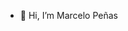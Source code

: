- 👋 Hi, I’m Marcelo Peñas

<!---
marcelopenas/marcelopenas is a ✨ special ✨ repository because its `README.md` (this file) appears on your GitHub profile.
You can click the Preview link to take a look at your changes.
--->
